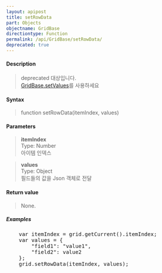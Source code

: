 ```yaml
---
layout: apipost
title: setRowData
part: Objects
objectname: GridBase
directiontype: Function
permalink: /api/GridBase/setRowData/
deprecated: true
---
```



#### Description

> deprecated 대상입니다.    
> [GridBase.setValues](/api/GridBase/setValues/)를 사용하세요  

#### Syntax

> function setRowData(itemIndex, values)

#### Parameters

> **itemIndex**  
> Type: Number  
> 아이템 인덱스  

> **values**  
> Type: Object  
> 필드들의 값을 Json 객체로 전달  

#### Return value

> None.

##### Examples 

<pre class="prettyprint">
    var itemIndex = grid.getCurrent().itemIndex;
    var values = {
        "field1": "value1",
        "field2": value2
    };
    grid.setRowData(itemIndex, values);
</pre>




